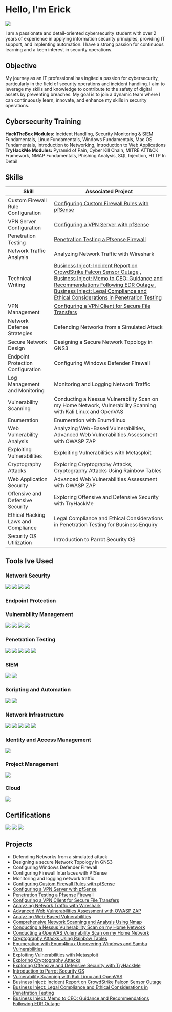 # Hello, I'm Erick
<a href="www.linkedin.com/in/erickrodriguezz"><img src="https://img.shields.io/badge/-LinkedIn-0072b1?&style=for-the-badge&logo=linkedin&logoColor=white" /></a>


I am a passionate and detail-oriented cybersecurity student with over 2 years of experience in applying information security principles, providing IT support, and implenting automation. I have a strong passion for continuous learning and a keen interest in security operations.

## Objective

My journey as an IT professional has ingited a passion for cybersecurity, particularly in the field of security operations and incident handling. I aim to leverage my skills and knowledge to contribute to the safety of digital assets by preventing breaches. My goal is to join a dynamic team where I can continuously learn, innovate, and enhance my skills in security operations.

## Cybersecurity Training

**HackTheBox Modules:** Incident Handling, Security Monitoring & SIEM Fundamentals, Linux Fundamentals, Windows Fundamentals, Mac OS Fundamentals, Introduction to Networking, Introduction to Web Applications
**TryHackMe Modules:** Pyramid of Pain, Cyber Kill Chain, MITRE ATT&CK Framework, NMAP Fundamentals, Phishing Analysis, SQL Injection, HTTP In Detail

## Skills

| Skill                                         | Associated Project         |
|-----------------------------------------------|----------------------------|
| Custom Firewall Rule Configuration	          | <a href="https://github.com/nahitserick/Configuring-Custom-Firewall-Rules-with-pfSense">Configuring Custom Firewall Rules with pfSense</a> |
| VPN Server Configuration | <a href="https://github.com/nahitserick/VPN-Server-Configuration-with-pfSense">Configuring a VPN Server with pfSense</a>|
| Penetration Testing      | <a href="https://github.com/nahitserick/Penetration-Testing-a-pfSense-Firewall/blob/main/README.md">Penetration Testing a Pfsense Firewall</a>|
| Network Traffic Analysis                  | Analyzing Network Traffic with Wireshark|
| Technical Writing                  | <a href="https://github.com/nahitserick/Business-Inject-Incident-Report-on-CrowdStrike-Falcon-Sensor-Outage/blob/main/README.md">Business Inject: Incident Report on CrowdStrike Falcon Sensor Outage</a> , <a href="https://github.com/nahitserick/Business-Inject-Memo-to-CEO-Guidance-and-Recommendations-Following-EDR-Outage/blob/main/README.md">Business Inject: Memo to CEO: Guidance and Recommendations Following EDR Outage , <a href="https://github.com/nahitserick/Legal-Compliance-and-Ethical-Considerations-in-Penetration-Testing/blob/main/README.md">Business Inject: Legal Compliance and Ethical Considerations in Penetration Testing|
| VPN Management	 | <a href="https://github.com/nahitserick/Configuring-a-VPN-Client-for-Secure-File-Transfers/blob/main/README.md">Configuring a VPN Client for Secure File Transfers|
| Network Defense Strategies | Defending Networks from a Simulated Attack|
| Secure Network Design	 | Designing a Secure Network Topology in GNS3|
| Endpoint Protection Configuration	         | Configuring Windows Defender Firewall|
| Log Management and Monitoring	      | Monitoring and Logging Network Traffic|
| Vulnerability Scanning         | Conducting a Nessus Vulnerability Scan on my Home Network, Vulnerability Scanning with Kali Linux and OpenVAS|
| Enumeration      | Enumeration with Enum4linux|
| Web Vulnerability Analysis	                  | Analyzing Web-Based Vulnerabilities, Advanced Web Vulnerabilities Assessment with OWASP ZAP|
| Exploiting Vulnerabilities	 | Exploiting Vulnerabilities with Metasploit|
| Cryptography Attacks		 | Exploring Cryptography Attacks, Cryptography Attacks Using Rainbow Tables|
| Web Application Security		         | Advanced Web Vulnerabilities Assessment with OWASP ZAP|
| Offensive and Defensive Security      | Exploring Offensive and Defensive Security with TryHackMe|
| Ethical Hacking Laws and Compliance	                  | Legal Compliance and Ethical Considerations in Penetration Testing for Business Enquiry|
| Security OS Utilization	 | Introduction to Parrot Security OS|

## Tools Ive Used

### Network Security
<div>
    <img src="https://img.shields.io/badge/-Wireshark-1679A7?&style=for-the-badge&logo=Wireshark&logoColor=white" />
    <img src="https://img.shields.io/badge/-Nmap/Zenmap-007ACC?&style=for-the-badge&logo=Nmap&logoColor=white" />
    <img src="https://img.shields.io/badge/-Tcpdump-4B0082?&style=for-the-badge&logo=Tcpdump&logoColor=white" />
    <img src="https://img.shields.io/badge/-pfSense-009639?&style=for-the-badge&logo=pfSense&logoColor=white" />
</div>

### Endpoint Protection
<div>
</div>

### Vulnerability Management
<div>
    <img src="https://img.shields.io/badge/-Nessus-00CCBB?&style=for-the-badge&logo=Nessus&logoColor=white" />
    <img src="https://img.shields.io/badge/-OpenVAS-6FBA42?&style=for-the-badge&logo=OpenVAS&logoColor=white" />
    <img src="https://img.shields.io/badge/-Infection_Monkey-FF0000?&style=for-the-badge&logoColor=white" />
    <img src="https://img.shields.io/badge/-Greenbone-009639?&style=for-the-badge&logoColor=white" />
</div>

### Penetration Testing
<div>
    <img src="https://img.shields.io/badge/-HackTheBox-9FEF00?&style=for-the-badge&logo=HackTheBox&logoColor=black" />
    <img src="https://img.shields.io/badge/-Kali_Linux-557C94?&style=for-the-badge&logo=Kali%20Linux&logoColor=white" />
    <img src="https://img.shields.io/badge/-Metasploit-007ACC?&style=for-the-badge&logo=Metasploit&logoColor=white" />
    <img src="https://img.shields.io/badge/-OWASP_ZAP-4188D2?&style=for-the-badge&logo=OWASP&logoColor=white" />
    <img src="https://img.shields.io/badge/-Enum4linux-555555?&style=for-the-badge&logo=Linux&logoColor=white" />
</div>

### SIEM
<div>
    <img src="https://img.shields.io/badge/-Splunk-000000?&style=for-the-badge&logo=Splunk&logoColor=white" />
    <img src="https://img.shields.io/badge/-Kiwi_Syslog_Server-4E5B31?&style=for-the-badge&logo=Kiwi&logoColor=white" />
</div>

### Scripting and Automation
<div>
    <img src="https://img.shields.io/badge/-JavaScript-F7DF1E?&style=for-the-badge&logo=JavaScript&logoColor=black" />
    <img src="https://img.shields.io/badge/-PowerShell-5391FE?&style=for-the-badge&logo=PowerShell&logoColor=white" />
</div>

### Network Infrastructure
<div>
    <img src="https://img.shields.io/badge/-Routers-8B0000?&style=for-the-badge&logo=Cisco&logoColor=white" />
    <img src="https://img.shields.io/badge/-Endpoints-FF4500?&style=for-the-badge&logo=Dell&logoColor=white" />
    <img src="https://img.shields.io/badge/-Cabling-228B22?&style=for-the-badge&logo=Network&logoColor=white" />
    <img src="https://img.shields.io/badge/-Cisco_ASA_Firewalls-005073?&style=for-the-badge&logo=Cisco&logoColor=white" />
    <img src="https://img.shields.io/badge/-pfSense_Firewalls-009639?&style=for-the-badge&logo=pfSense&logoColor=white" />
</div>

### Identity and Access Management
<div>
    <img src="https://img.shields.io/badge/-Active_Directory-004A7C?&style=for-the-badge&logo=Microsoft&logoColor=white" />
</div>

### Project Management
<div>
    <img src="https://img.shields.io/badge/-ServiceNow-78A5CE?&style=for-the-badge&logo=ServiceNow&logoColor=white" />
</div>

### Cloud
<div>
    <img src="https://img.shields.io/badge/-AWS-232F3E?&style=for-the-badge&logo=Amazon%20AWS&logoColor=white" />
</div>


## Certifications
<div>
<img src="https://img.shields.io/badge/-Security%2B-FF0000?&style=for-the-badge&logo=CompTIA&logoColor=white" />
<img src="https://img.shields.io/badge/-ITIL%20v4%20Foundations-652D90?&style=for-the-badge&logo=ITIL&logoColor=white" />
<img src="https://img.shields.io/badge/-AWS%20Certified%20Cloud%20Practitioner-232F3E?&style=for-the-badge&logo=Amazon%20AWS&logoColor=white" />

</div>

## Projects
- Defending Networks from a simulated attack
- Designing a secure Network Topology in GNS3
- Configuring Windows Defender Firewall
- Configuring Firewall Interfaces with PfSense
- Monitoring and logging network traffic
- <a href="https://github.com/nahitserick/Configuring-Custom-Firewall-Rules-with-pfSense">Configuring Custom Firewall Rules with pfSense</a>
- <a href="https://github.com/nahitserick/VPN-Server-Configuration-with-pfSense">Configuring a VPN Server with pfSense</a>
- <a href="https://github.com/nahitserick/Penetration-Testing-a-pfSense-Firewall/blob/main/README.md">Penetration Testing a Pfsense Firewall</a>
- <a href="https://github.com/nahitserick/Configuring-a-VPN-Client-for-Secure-File-Transfers/blob/main/README.md">Configuring a VPN Client for Secure File Transfers
- Analyzing Network Traffic with Wireshark
- Advanced Web Vulnerabilities Assessment with OWASP ZAP
- Analyzing Web-Based Vulnerabilities
- Comprehensive Network Scanning and Analysis Using Nmap
- Conducting a Nessus Vulnerability Scan on my Home Network
- Conducting a OpenVAS Vulernability Scan on my Home Network
- Cryptography Attacks Using Rainbow Tables
- Enumeration with Enum4linux Uncovering Windows and Samba Vulnerabilities
- Exploiting Vulnerabilities with Metasploit
- Exploring Cryptography Attacks
- Exploring Offensive and Defensive Security with TryHackMe
- Introduction to Parrot Security OS
- Vulnerability Scanning with Kali Linux and OpenVAS
- <a href="https://github.com/nahitserick/Business-Inject-Incident-Report-on-CrowdStrike-Falcon-Sensor-Outage/blob/main/README.md">Business Inject: Incident Report on CrowdStrike Falcon Sensor Outage</a>
- <a href="https://github.com/nahitserick/Legal-Compliance-and-Ethical-Considerations-in-Penetration-Testing/blob/main/README.md">Business Inject: Legal Compliance and Ethical Considerations in Penetration Testing
- <a href="https://github.com/nahitserick/Business-Inject-Memo-to-CEO-Guidance-and-Recommendations-Following-EDR-Outage/blob/main/README.md">Business Inject: Memo to CEO: Guidance and Recommendations Following EDR Outage
